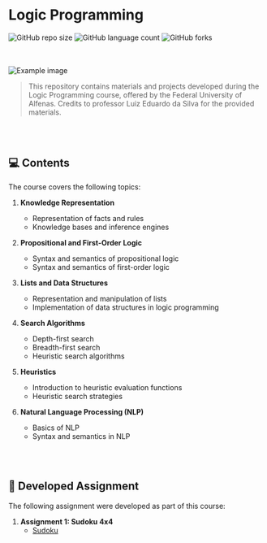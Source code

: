 # Logic Programming

![GitHub repo size](https://img.shields.io/github/repo-size/giovananog/logic-programming?style=for-the-badge)
![GitHub language count](https://img.shields.io/github/languages/count/giovananog/logic-programming?style=for-the-badge)
![GitHub forks](https://img.shields.io/github/forks/giovananog/logic-programming?style=for-the-badge)

<br><br>
<img src="https://www.unifal-mg.edu.br/portal2/wp-content/uploads/sites/52/2018/04/cropped-logo-unifal-1.png" alt="Example image">

> This repository contains materials and projects developed during the Logic Programming course, offered by the Federal University of Alfenas. Credits to professor Luiz Eduardo da Silva for the provided materials.

<br><br>
## 💻 Contents

The course covers the following topics:

1. **Knowledge Representation**
   - Representation of facts and rules
   - Knowledge bases and inference engines

2. **Propositional and First-Order Logic**
   - Syntax and semantics of propositional logic
   - Syntax and semantics of first-order logic

3. **Lists and Data Structures**
   - Representation and manipulation of lists
   - Implementation of data structures in logic programming

4. **Search Algorithms**
   - Depth-first search
   - Breadth-first search
   - Heuristic search algorithms

5. **Heuristics**
   - Introduction to heuristic evaluation functions
   - Heuristic search strategies

6. **Natural Language Processing (NLP)**
   - Basics of NLP
   - Syntax and semantics in NLP

<br><br>
## 📁 Developed Assignment

The following assignment were developed as part of this course:

1. **Assignment 1: Sudoku 4x4** 
   - [Sudoku](https://github.com/giovananog/logic-programming/tree/main/sudoku-4x4)
